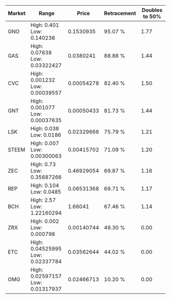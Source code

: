 | Market | Range | Price| Retracement | Doubles to 50% |
| --- | --- | --- | --- | --- |
| GNO | High: 0.401<br />Low: 0.140238 | 0.1530935 | 95.07 % | 1.77 |
| GAS | High: 0.07638<br />Low: 0.03322427 | 0.0380241 | 88.88 % | 1.44 |
| CVC | High: 0.001232<br />Low: 0.00039557 | 0.00054278 | 82.40 % | 1.50 |
| GNT | High: 0.001077<br />Low: 0.00037635 | 0.00050433 | 81.73 % | 1.44 |
| LSK | High: 0.038<br />Low: 0.0186 | 0.02329666 | 75.79 % | 1.21 |
| STEEM | High: 0.007<br />Low: 0.00300063 | 0.00415702 | 71.09 % | 1.20 |
| ZEC | High: 0.73<br />Low: 0.35687266 | 0.46929054 | 69.87 % | 1.16 |
| REP | High: 0.104<br />Low: 0.0485 | 0.06531368 | 69.71 % | 1.17 |
| BCH | High: 2.57<br />Low: 1.22160294 | 1.66041 | 67.46 % | 1.14 |
| ZRX | High: 0.002<br />Low: 0.000798 | 0.00140744 | 49.30 % | 0.00 |
| ETC | High: 0.04525995<br />Low: 0.02337784 | 0.03562644 | 44.02 % | 0.00 |
| OMG | High: 0.02597157<br />Low: 0.01317937 | 0.02466713 | 10.20 % | 0.00 |
